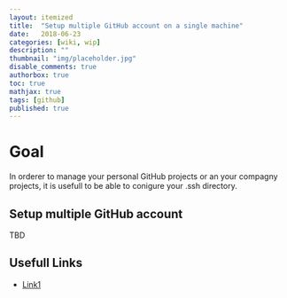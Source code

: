 ```yaml
---
layout: itemized
title:  "Setup multiple GitHub account on a single machine"
date:   2018-06-23
categories: [wiki, wip]
description: ""
thumbnail: "img/placeholder.jpg"
disable_comments: true
authorbox: true
toc: true
mathjax: true
tags: [github]
published: true
---
```


# Goal

In orderer to manage your personal GitHub projects or an your compagny projects, it is usefull to
be able to conigure your .ssh directory. 

## Setup multiple GitHub account

TBD

## Usefull Links

- [Link1](https://medium.freecodecamp.org/manage-multiple-github-accounts-the-ssh-way-2dadc30ccaca)

